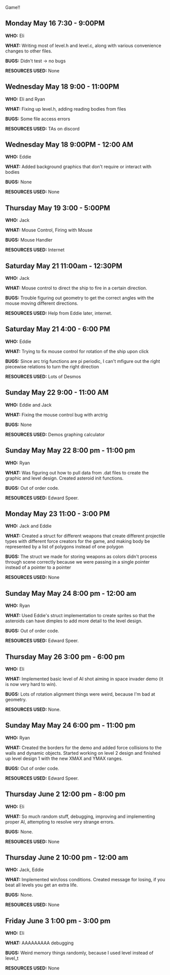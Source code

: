 Game!!

## Monday May 16 7:30 - 9:00PM
**WHO:** Eli

**WHAT:** Writing most of level.h and level.c, along with various convenience changes to other files.

**BUGS:** Didn't test -> no bugs

**RESOURCES USED:** None

## Wednesday May 18 9:00 - 11:00PM
**WHO:** Eli and Ryan

**WHAT:** Fixing up level.h, adding reading bodies from files

**BUGS:** Some file access errors

**RESOURCES USED:** TAs on discord

## Wednesday May 18 9:00PM - 12:00 AM
**WHO:** Eddie

**WHAT:** Added background graphics that don't require or interact with bodies

**BUGS:** None

**RESOURCES USED:** None

## Thursday May 19 3:00 - 5:00PM
**WHO:** Jack

**WHAT:** Mouse Control, Firing with Mouse

**BUGS:** Mouse Handler

**RESOURCES USED:** Internet

## Saturday May 21 11:00am - 12:30PM
**WHO:** Jack

**WHAT:** Mouse control to direct the ship to fire in a certain direction.

**BUGS:** Trouble figuring out geometry to get the correct angles with the mouse moving different directions.

**RESOURCES USED:** Help from Eddie later, internet.

## Saturday May 21 4:00 - 6:00 PM
**WHO:** Eddie

**WHAT:** Trying to fix mouse control for rotation of the ship upon click

**BUGS:** Since arc trig functions are pi periodic, I can't mfigure out the right piecewise relations to turn the right direction

**RESOURCES USED:** Lots of Desmos

## Sunday May 22 9:00 - 11:00 AM

**WHO:** Eddie and Jack

**WHAT:** Fixing the mouse control bug with arctrig

**BUGS:** None

**RESOURCES USED:** Demos graphing calculator

## Sunday May May 22 8:00 pm - 11:00 pm
**WHO:** Ryan

**WHAT:** Was figuring out how to pull data from .dat files to create the graphic and level design. Created asteroid init functions. 

**BUGS:** Out of order code. 

**RESOURCES USED:** Edward Speer. 

## Monday May 23 11:00 - 3:00 PM

**WHO:** Jack and Eddie

**WHAT:** Created a struct for different weapons that create different projectile types with different force creators for the game, and making body be represented by a list of polygons instead of one polygon

**BUGS:** The struct we made for storing weapons as colors didn't process through scene correctly because we were passing in a single pointer instead of a pointer to a pointer

**RESOURCES USED:** None

## Sunday May May 24 8:00 pm - 12:00 am
**WHO:** Ryan

**WHAT:** Used Eddie's struct implementation to create sprites so that the asteroids can have dimples to add more detail to the level design. 

**BUGS:** Out of order code. 

**RESOURCES USED:** Edward Speer.

## Thursday May 26 3:00 pm - 6:00 pm
**WHO:** Eli

**WHAT:** Implemented basic level of AI shot aiming in space invader demo (it is now very hard to win). 

**BUGS:** Lots of rotation alignment things were weird, because I'm bad at geometry.

**RESOURCES USED:** None.

## Sunday May May 24 6:00 pm - 11:00 pm
**WHO:** Ryan

**WHAT:** Created the borders for the demo and added force collisions to the walls and dynamic objects. Started working on level 2 design and finished up level design 1 with the new XMAX and YMAX ranges. 

**BUGS:** Out of order code. 

**RESOURCES USED:** Edward Speer.

## Thursday June 2 12:00 pm - 8:00 pm 
**WHO:** Eli

**WHAT:** So much random stuff, debugging, improving and implementing proper AI, attempting to resolve very strange errors. 

**BUGS:** None. 

**RESOURCES USED:** None

## Thursday June 2 10:00 pm - 12:00 am
**WHO:** Jack, Eddie

**WHAT:** Implemented win/loss conditions. Created message for losing, if you beat all levels you get an extra life. 

**BUGS:** None. 

**RESOURCES USED:** None

## Friday June 3 1:00 pm - 3:00 pm
**WHO:** Eli

**WHAT:** AAAAAAAAA debugging

**BUGS:** Weird memory things randomly, because I used level instead of level_t 

**RESOURCES USED:** None